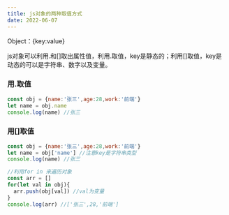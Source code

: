 ```yaml
---
title: js对象的两种取值方式
date: 2022-06-07
---
```

Object：{key:value}

js对象可以利用.和[]取出属性值，利用.取值，key是静态的；利用[]取值，key是动态的可以是字符串、数字以及变量。
### 用.取值
```js
const obj = {name:'张三',age:28,work:'前端'}
let name = obj.name
console.log(name) //张三
```
### 用[]取值
```js
const obj = {name:'张三',age:28,work:'前端'}
let name = obj['name'] //注意key是字符串类型
console.log(name) //张三

//利用for in 来遍历对象
const arr = []
for(let val in obj){
  arr.push(obj[val]) //val为变量
}
console.log(arr) //['张三',28,'前端']
```